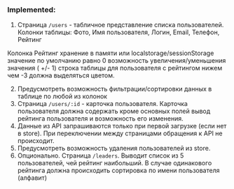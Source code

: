 ### Implemented:

1. Страница `/users` - табличное представление списка пользователей.
Колонки таблицы: Фото, Имя пользователя, Логин, Email, Телефон, Рейтинг

Колонка Рейтинг
хранение в памяти или localstorage/sessionStorage
значение по умолчанию равно 0
возможность увеличения/уменьшения значения ( +/- 1)
строка таблицы для пользователя с рейтингом нижем чем -3 должна выделяться цветом.

2. Предусмотреть возможность фильтрации/cортировки данных в таблице по любой из колонок
3. Страница `/users/:id` - карточка пользователя. Карточка пользователя должна содержать кроме основных полей вывод рейтинга пользователя и возможность его изменения.
4. Данные из API запрашиваются только при первой загрузке (если нет в store). При переключении между страницами обращения к API не происходит.
5. Предусмотреть возможность удаления пользователей из store.
6. Опционально. Страница  `/leaders`. Выводит список из 5 пользователей, чей рейтинг наибольший. В случае одинакового рейтинга должна происходить сортировка по имени пользователя (алфавит)
